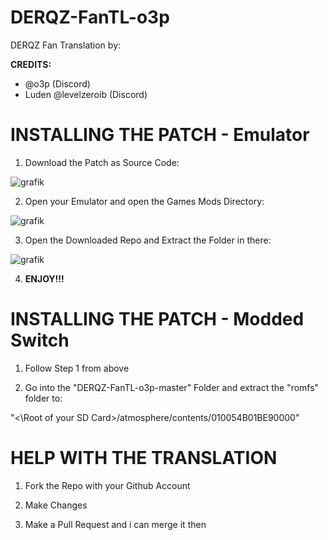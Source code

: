 # DERQZ-FanTL-o3p
DERQZ Fan Translation by:

**CREDITS:**
- @o3p (Discord)
- Luden @levelzeroib (Discord)

# INSTALLING THE PATCH - Emulator

1. Download the Patch as Source Code:

![grafik](https://github.com/user-attachments/assets/35ebb94a-1e34-4854-b25c-dbd6486127cd)

2. Open your Emulator and open the Games Mods Directory:

![grafik](https://github.com/user-attachments/assets/16a44afb-ca4a-4202-ac00-81d7102133b0)

3. Open the Downloaded Repo and Extract the Folder in there:

![grafik](https://github.com/user-attachments/assets/9decb355-bdf0-42b4-9515-208104ed974a)

4. **ENJOY!!!**

# INSTALLING THE PATCH - Modded Switch

1. Follow Step 1 from above

2. Go into the "DERQZ-FanTL-o3p-master" Folder and extract the "romfs" folder to:

"<\Root of your SD Card>/atmosphere/contents/010054B01BE90000"

# HELP WITH THE TRANSLATION

1. Fork the Repo with your Github Account

2. Make Changes

3. Make a Pull Request and i can merge it then
